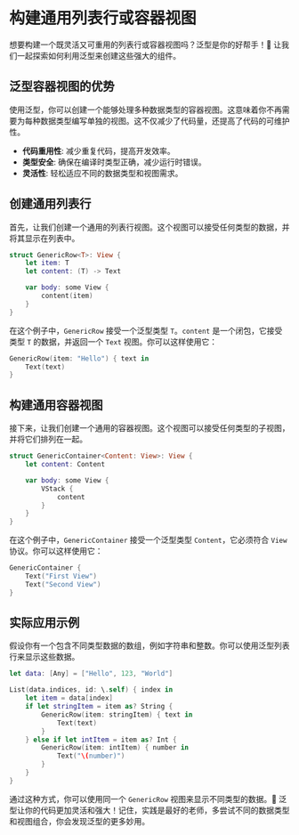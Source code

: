 ﻿# 构建通用列表行或容器视图

想要构建一个既灵活又可重用的列表行或容器视图吗？泛型是你的好帮手！🚀 让我们一起探索如何利用泛型来创建这些强大的组件。

## 泛型容器视图的优势

使用泛型，你可以创建一个能够处理多种数据类型的容器视图。这意味着你不再需要为每种数据类型编写单独的视图。这不仅减少了代码量，还提高了代码的可维护性。

*   **代码重用性**: 减少重复代码，提高开发效率。
*   **类型安全**: 确保在编译时类型正确，减少运行时错误。
*   **灵活性**: 轻松适应不同的数据类型和视图需求。

## 创建通用列表行

首先，让我们创建一个通用的列表行视图。这个视图可以接受任何类型的数据，并将其显示在列表中。

```swift
struct GenericRow<T>: View {
    let item: T
    let content: (T) -> Text

    var body: some View {
        content(item)
    }
}
```

在这个例子中，`GenericRow` 接受一个泛型类型 `T`。`content` 是一个闭包，它接受类型 `T` 的数据，并返回一个 `Text` 视图。你可以这样使用它：

```swift
GenericRow(item: "Hello") { text in
    Text(text)
}
```

## 构建通用容器视图

接下来，让我们创建一个通用的容器视图。这个视图可以接受任何类型的子视图，并将它们排列在一起。

```swift
struct GenericContainer<Content: View>: View {
    let content: Content

    var body: some View {
        VStack {
            content
        }
    }
}
```

在这个例子中，`GenericContainer` 接受一个泛型类型 `Content`，它必须符合 `View` 协议。你可以这样使用它：

```swift
GenericContainer {
    Text("First View")
    Text("Second View")
}
```

## 实际应用示例

假设你有一个包含不同类型数据的数组，例如字符串和整数。你可以使用泛型列表行来显示这些数据。

```swift
let data: [Any] = ["Hello", 123, "World"]

List(data.indices, id: \.self) { index in
    let item = data[index]
    if let stringItem = item as? String {
        GenericRow(item: stringItem) { text in
            Text(text)
        }
    } else if let intItem = item as? Int {
        GenericRow(item: intItem) { number in
            Text("\(number)")
        }
    }
}
```

通过这种方式，你可以使用同一个 `GenericRow` 视图来显示不同类型的数据。🎉 泛型让你的代码更加灵活和强大！记住，实践是最好的老师，多尝试不同的数据类型和视图组合，你会发现泛型的更多妙用。


